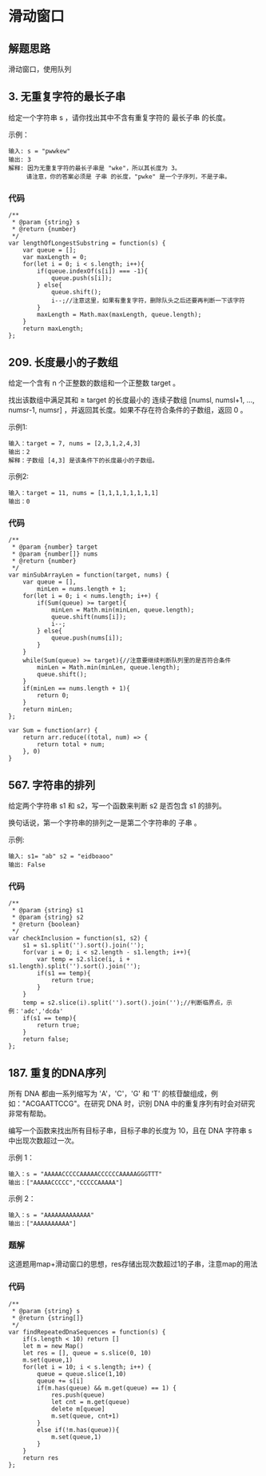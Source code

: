 # 滑动窗口

## 解题思路
滑动窗口，使用队列

## 3. 无重复字符的最长子串

给定一个字符串 s ，请你找出其中不含有重复字符的 最长子串 的长度。

示例：
```
输入: s = "pwwkew"
输出: 3
解释: 因为无重复字符的最长子串是 "wke"，所以其长度为 3。
     请注意，你的答案必须是 子串 的长度，"pwke" 是一个子序列，不是子串。
``` 

### 代码
```
/**
 * @param {string} s
 * @return {number}
 */
var lengthOfLongestSubstring = function(s) {
    var queue = [];
    var maxLength = 0;
    for(let i = 0; i < s.length; i++){
        if(queue.indexOf(s[i]) === -1){
            queue.push(s[i]);
        } else{
            queue.shift();
            i--;//注意这里，如果有重复字符，删除队头之后还要再判断一下该字符
        }
        maxLength = Math.max(maxLength, queue.length);
    }
    return maxLength;
};
```

## 209. 长度最小的子数组

给定一个含有 n 个正整数的数组和一个正整数 target 。

找出该数组中满足其和 ≥ target 的长度最小的 连续子数组 [numsl, numsl+1, ..., numsr-1, numsr] ，并返回其长度。如果不存在符合条件的子数组，返回 0 。

示例1:
```
输入：target = 7, nums = [2,3,1,2,4,3]
输出：2
解释：子数组 [4,3] 是该条件下的长度最小的子数组。
```

示例2:
```
输入：target = 11, nums = [1,1,1,1,1,1,1,1]
输出：0
```

### 代码
```
/**
 * @param {number} target
 * @param {number[]} nums
 * @return {number}
 */
var minSubArrayLen = function(target, nums) {
    var queue = [],
        minLen = nums.length + 1;
    for(let i = 0; i < nums.length; i++) {
        if(Sum(queue) >= target){
            minLen = Math.min(minLen, queue.length);
            queue.shift(nums[i]);
            i--;
        } else{
            queue.push(nums[i]);
        }
    }
    while(Sum(queue) >= target){//注意要继续判断队列里的是否符合条件
        minLen = Math.min(minLen, queue.length);
        queue.shift();
    }
    if(minLen == nums.length + 1){
        return 0;
    }
    return minLen;
};

var Sum = function(arr) {
    return arr.reduce((total, num) => {
        return total + num;
    }, 0)
}
```

## 567. 字符串的排列

给定两个字符串 s1 和 s2，写一个函数来判断 s2 是否包含 s1 的排列。

换句话说，第一个字符串的排列之一是第二个字符串的 子串 。

示例:
```
输入: s1= "ab" s2 = "eidboaoo"
输出: False
```

### 代码
```
/**
 * @param {string} s1
 * @param {string} s2
 * @return {boolean}
 */
var checkInclusion = function(s1, s2) {
    s1 = s1.split('').sort().join('');
    for(var i = 0; i < s2.length - s1.length; i++){
        var temp = s2.slice(i, i + s1.length).split('').sort().join('');
        if(s1 == temp){
            return true;
        }
    }
    temp = s2.slice(i).split('').sort().join('');//判断临界点，示例：'adc','dcda'
    if(s1 == temp){
        return true;
    }
    return false;
};
```

## 187. 重复的DNA序列

所有 DNA 都由一系列缩写为 'A'，'C'，'G' 和 'T' 的核苷酸组成，例如："ACGAATTCCG"。在研究 DNA 时，识别 DNA 中的重复序列有时会对研究非常有帮助。

编写一个函数来找出所有目标子串，目标子串的长度为 10，且在 DNA 字符串 s 中出现次数超过一次。

示例 1：
```
输入：s = "AAAAACCCCCAAAAACCCCCCAAAAAGGGTTT"
输出：["AAAAACCCCC","CCCCCAAAAA"]
```

示例 2：
```
输入：s = "AAAAAAAAAAAAA"
输出：["AAAAAAAAAA"]
```

### 题解
这道题用map+滑动窗口的思想，res存储出现次数超过1的子串，注意map的用法

### 代码
```
/**
 * @param {string} s
 * @return {string[]}
 */
var findRepeatedDnaSequences = function(s) {
    if(s.length < 10) return []
    let m = new Map()
    let res = [], queue = s.slice(0, 10)
    m.set(queue,1)
    for(let i = 10; i < s.length; i++) {
        queue = queue.slice(1,10)
        queue += s[i]
        if(m.has(queue) && m.get(queue) == 1) {
            res.push(queue)
            let cnt = m.get(queue)
            delete m[queue]
            m.set(queue, cnt+1)
        }
        else if(!m.has(queue)){
            m.set(queue,1)
        }
    }
    return res
};
```